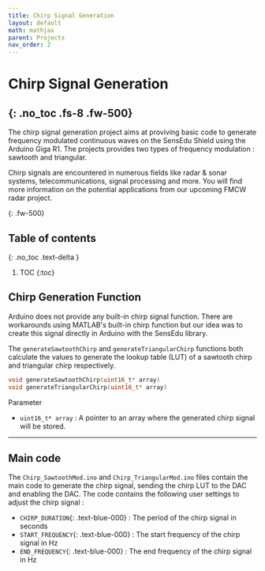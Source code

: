 ```yaml
---
title: Chirp Signal Generation
layout: default
math: mathjax
parent: Projects
nav_order: 2
---
```


# Chirp Signal Generation
{: .no_toc .fs-8 .fw-500}
---

The chirp signal generation project aims at proviving basic code to generate 
frequency modulated continuous waves on the SensEdu Shield using the Arduino Giga R1. The projects provides two types of frequency modulation : sawtooth and triangular.

Chirp signals are encountered in numerous fields like radar & sonar systems, telecommunications, signal processing and more. You will find more information on the potential applications from our upcoming FMCW radar project.

{: .fw-500}

## Table of contents
{: .no_toc .text-delta }
1. TOC
{:toc}

## Chirp Generation Function
Arduino does not provide any built-in chirp signal function. There are workarounds using MATLAB's built-in chirp function but our idea was to create this signal directly in Arduino with the SensEdu library.

The `generateSawtoothChirp` and `generateTriangularChirp` functions both calculate the values to generate the lookup table (LUT) of a sawtooth chirp and triangular chirp respectively.

```c
void generateSawtoothChirp(uint16_t* array)
void generateTriangularChirp(uint16_t* array)
```

Parameter 
* `uint16_t* array` : A pointer to an array where the generated chirp signal will be stored.

---

## Main code
The `Chirp_SawtoothMod.ino` and `Chirp_TriangularMod.ino` files contain the main code to generate the chirp signal, sending the chirp LUT to the DAC and enabling the DAC. The code contains the following user settings to adjust the chirp signal :

* `CHIRP_DURATION`{: .text-blue-000} : The period of the chirp signal in seconds
* `START_FREQUENCY`{: .text-blue-000} : The start frequency of the chirp signal in Hz
* `END_FREQUENCY`{: .text-blue-000} : The end frequency of the chirp signal in Hz


<!-- example text

[example link]

example list:
* sdsd
* sdsds
* sdsds

example list 2:
1. sdsd
2. sdsds
3. sdsds

`marked text`

**Bold text**

*Italics*

```c
// cool code
```


{. :warning}
callout #1

{. :note}
callout #1 -->


[example link]: https://github.com/ShiegeChan/SensEdu
[link1]: https://docs.github.com/en/get-started/writing-on-github/getting-started-with-writing-and-formatting-on-github/basic-writing-and-formatting-syntax
[link2]: https://just-the-docs.com/